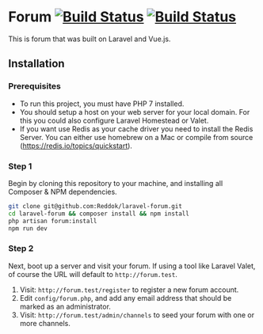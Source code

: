 # Forum [![Build Status](https://travis-ci.org/Reddok/laravel-forum.svg?branch=master)](https://travis-ci.org/Reddok/laravel-forum) [![Build Status](https://github.styleci.io/repos/167816228/shield?branch=master)](https://github.styleci.io/repos/167816228)

This is forum that was built on Laravel and Vue.js.

## Installation

### Prerequisites

* To run this project, you must have PHP 7 installed.
* You should setup a host on your web server for your local domain. For this you could also configure Laravel Homestead or Valet. 
* If you want use Redis as your cache driver you need to install the Redis Server. You can either use homebrew on a Mac or compile from source (https://redis.io/topics/quickstart). 

### Step 1

Begin by cloning this repository to your machine, and installing all Composer & NPM dependencies.

```bash
git clone git@github.com:Reddok/laravel-forum.git
cd laravel-forum && composer install && npm install
php artisan forum:install
npm run dev
```

### Step 2

Next, boot up a server and visit your forum. If using a tool like Laravel Valet, of course the URL will default to `http://forum.test`. 

1. Visit: `http://forum.test/register` to register a new forum account.
2. Edit `config/forum.php`, and add any email address that should be marked as an administrator.
3. Visit: `http://forum.test/admin/channels` to seed your forum with one or more channels.